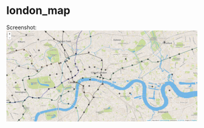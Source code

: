 # london_map

Screenshot:
![Map Screenshot][mapscreenshot]

[mapscreenshot]: map_screenshot.png "Map Screenshot"
